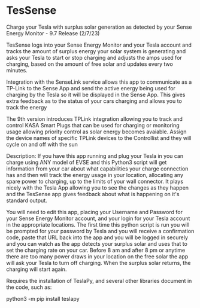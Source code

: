 # TesSense
Charge your Tesla with surplus solar generation as detected by your Sense Energy Monitor - 9.7 Release (2/7/23)

TesSense logs into your Sense Energy Monitor and your Tesla account and tracks the amount of surplus 
energy your solar system is generating and asks your Tesla to start or stop charging and adjusts the 
amps used for charging, based on the amount of free solar and updates every two minutes.

Integration with the SenseLink service allows this app to communicate as a TP-Link to the Sense App and 
send the active energy being used for charging by the Tesla so it will be displayed in the Sense App.
This gives extra feedback as to the status of your cars charging and allows you to track the energy

The 9th version introduces TPLink integration allowing you to track and control KASA Smart 
Plugs that can be used for charging or monitoring usage allowing priority control as solar energy becomes 
avaiable. Assign the device names of specific TPLink devices to the Controllist and they will cycle on
and off with the sun

Description:
If you have this app running and plug your Tesla in you can charge using ANY model of EVSE and this 
Python3 script will get information from your car about what capabilities your charge connection has 
and then will track the energy usage in your location, allocating any spare power to charging, up to 
the limits of your wall connector. It plays nicely with the Tesla App allowing you to see the changes 
as they happen and the TesSense app gives feedback about what is happening on it's standard output. 

You will need to edit this app, placing your Username and Password for your Sense Energy Monitor account, 
and your login for your Tesla account in the appropriate locations. The first time this python script 
is run you will be prompted for your password by Tesla and you will receive a confirmation code, paste 
that URL back into the app and you will be logged in securely and you can watch as the app detects your 
surplus solar and uses that to set the charging rate on your car. Before 8 am and after 8 pm or anytime 
there are too many power draws in your location on the free solar the app will ask your Tesla to turn 
off charging. When the surplus solar returns, the charging will start again.

Requires the installation of TeslaPy, and several other libraries document in the code, such as:

python3 -m pip install teslapy
